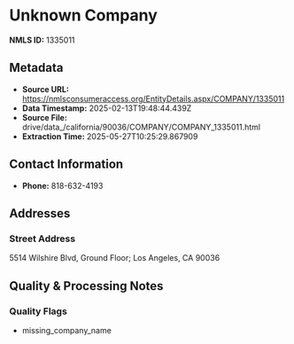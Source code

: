 # Unknown Company

**NMLS ID:** 1335011

## Metadata
- **Source URL:** https://nmlsconsumeraccess.org/EntityDetails.aspx/COMPANY/1335011
- **Data Timestamp:** 2025-02-13T19:48:44.439Z
- **Source File:** drive/data_/california/90036/COMPANY/COMPANY_1335011.html
- **Extraction Time:** 2025-05-27T10:25:29.867909

## Contact Information
- **Phone:** 818-632-4193

## Addresses
### Street Address
5514 Wilshire Blvd, Ground Floor; Los Angeles, CA 90036

## Quality & Processing Notes
### Quality Flags
- missing_company_name
